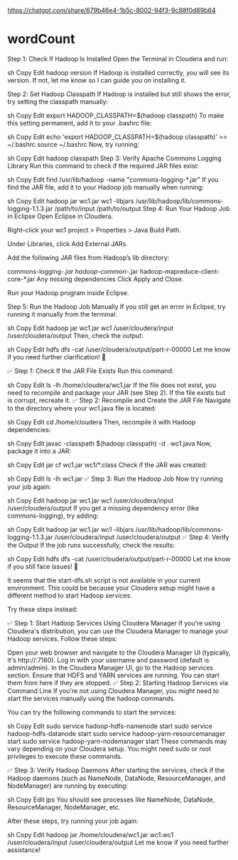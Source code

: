 https://chatgpt.com/share/679b46e4-1b5c-8002-94f3-9c88f0d89b64

# wordCount
Step 1: Check If Hadoop Is Installed
Open the Terminal in Cloudera and run:

sh
Copy
Edit
hadoop version
If Hadoop is installed correctly, you will see its version. If not, let me know so I can guide you on installing it.

Step 2: Set Hadoop Classpath
If Hadoop is installed but still shows the error, try setting the classpath manually:

sh
Copy
Edit
export HADOOP_CLASSPATH=$(hadoop classpath)
To make this setting permanent, add it to your .bashrc file:

sh
Copy
Edit
echo 'export HADOOP_CLASSPATH=$(hadoop classpath)' >> ~/.bashrc
source ~/.bashrc
Now, try running:

sh
Copy
Edit
hadoop classpath
Step 3: Verify Apache Commons Logging Library
Run this command to check if the required JAR files exist:

sh
Copy
Edit
find /usr/lib/hadoop -name "commons-logging-*.jar"
If you find the JAR file, add it to your Hadoop job manually when running:

sh
Copy
Edit
hadoop jar wc1.jar wc1 -libjars /usr/lib/hadoop/lib/commons-logging-1.1.3.jar /path/to/input /path/to/output
Step 4: Run Your Hadoop Job in Eclipse
Open Eclipse in Cloudera.

Right-click your wc1 project > Properties > Java Build Path.

Under Libraries, click Add External JARs.

Add the following JAR files from Hadoop’s lib directory:

commons-logging-*.jar
hadoop-common-*.jar
hadoop-mapreduce-client-core-*.jar
Any missing dependencies
Click Apply and Close.

Run your Hadoop program inside Eclipse.

Step 5: Run the Hadoop Job Manually
If you still get an error in Eclipse, try running it manually from the terminal:

sh
Copy
Edit
hadoop jar wc1.jar wc1 /user/cloudera/input /user/cloudera/output
Then, check the output:

sh
Copy
Edit
hdfs dfs -cat /user/cloudera/output/part-r-00000
Let me know if you need further clarification! 🚀




✅ Step 1: Check If the JAR File Exists
Run this command:

sh
Copy
Edit
ls -lh /home/cloudera/wc1.jar
If the file does not exist, you need to recompile and package your JAR (see Step 2).
If the file exists but is corrupt, recreate it.
✅ Step 2: Recompile and Create the JAR File
Navigate to the directory where your wc1.java file is located:

sh
Copy
Edit
cd /home/cloudera
Then, recompile it with Hadoop dependencies:

sh
Copy
Edit
javac -classpath $(hadoop classpath) -d . wc1.java
Now, package it into a JAR:

sh
Copy
Edit
jar cf wc1.jar wc1/*.class
Check if the JAR was created:

sh
Copy
Edit
ls -lh wc1.jar
✅ Step 3: Run the Hadoop Job
Now try running your job again:

sh
Copy
Edit
hadoop jar wc1.jar wc1 /user/cloudera/input /user/cloudera/output
If you get a missing dependency error (like commons-logging), try adding:

sh
Copy
Edit
hadoop jar wc1.jar wc1 -libjars /usr/lib/hadoop/lib/commons-logging-1.1.3.jar /user/cloudera/input /user/cloudera/output
✅ Step 4: Verify the Output
If the job runs successfully, check the results:

sh
Copy
Edit
hdfs dfs -cat /user/cloudera/output/part-r-00000
Let me know if you still face issues! 🚀


It seems that the start-dfs.sh script is not available in your current environment. This could be because your Cloudera setup might have a different method to start Hadoop services.

Try these steps instead:

✅ Step 1: Start Hadoop Services Using Cloudera Manager
If you're using Cloudera's distribution, you can use the Cloudera Manager to manage your Hadoop services. Follow these steps:

Open your web browser and navigate to the Cloudera Manager UI (typically, it's http://<cloudera-manager-host>:7180).
Log in with your username and password (default is admin/admin).
In the Cloudera Manager UI, go to the Hadoop services section.
Ensure that HDFS and YARN services are running. You can start them from here if they are stopped.
✅ Step 2: Starting Hadoop Services via Command Line
If you're not using Cloudera Manager, you might need to start the services manually using the hadoop commands.

You can try the following commands to start the services:

sh
Copy
Edit
sudo service hadoop-hdfs-namenode start
sudo service hadoop-hdfs-datanode start
sudo service hadoop-yarn-resourcemanager start
sudo service hadoop-yarn-nodemanager start
These commands may vary depending on your Cloudera setup. You might need sudo or root privileges to execute these commands.

✅ Step 3: Verify Hadoop Daemons
After starting the services, check if the Hadoop daemons (such as NameNode, DataNode, ResourceManager, and NodeManager) are running by executing:

sh
Copy
Edit
jps
You should see processes like NameNode, DataNode, ResourceManager, NodeManager, etc.

After these steps, try running your job again:

sh
Copy
Edit
hadoop jar /home/cloudera/wc1.jar wc1.wc1 /user/cloudera/input /user/cloudera/output
Let me know if you need further assistance!
